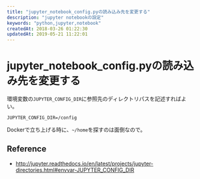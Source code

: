 ```yaml
---
title: "jupyter_notebook_config.pyの読み込み先を変更する"
description: "jupyter notebookの設定"
keywords: "python,jupyter,notebook"
createdAt: 2018-03-26 01:22:30
updatedAt: 2019-05-21 11:22:01
---
```


# jupyter_notebook_config.pyの読み込み先を変更する

環境変数の`JUPYTER_CONFIG_DIR`に参照先のディレクトリパスを記述すればよい。

```
JUPYTER_CONFIG_DIR=/config
```

Dockerで立ち上げる時に、`~/home`を探すのは面倒なので。

## Reference

- http://jupyter.readthedocs.io/en/latest/projects/jupyter-directories.html#envvar-JUPYTER_CONFIG_DIR
